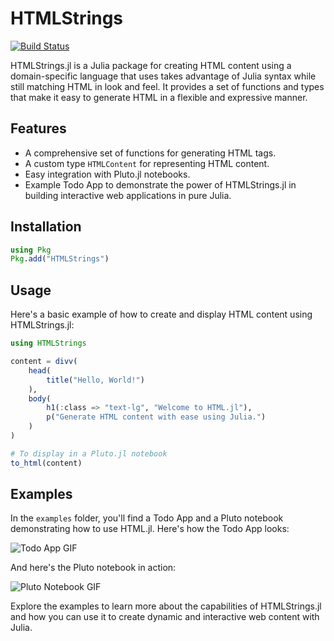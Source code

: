 # HTMLStrings

[![Build Status](https://github.com/Dale-Black/HTMLStrings.jl/actions/workflows/CI.yml/badge.svg?branch=main)](https://github.com/Dale-Black/HTMLStrings.jl/actions/workflows/CI.yml?query=branch%3Amain)

    
HTMLStrings.jl is a Julia package for creating HTML content using a domain-specific language that uses takes advantage of Julia syntax while still matching HTML in look and feel. It provides a set of functions and types that make it easy to generate HTML in a flexible and expressive manner.

## Features

- A comprehensive set of functions for generating HTML tags.
- A custom type `HTMLContent` for representing HTML content.
- Easy integration with Pluto.jl notebooks.
- Example Todo App to demonstrate the power of HTMLStrings.jl in building interactive web applications in pure Julia.
    
## Installation

```julia
using Pkg
Pkg.add("HTMLStrings")
```

## Usage

Here's a basic example of how to create and display HTML content using HTMLStrings.jl:

```julia
using HTMLStrings

content = divv(
    head(
        title("Hello, World!")
    ),
    body(
        h1(:class => "text-lg", "Welcome to HTML.jl"),
        p("Generate HTML content with ease using Julia.")
    )
)

# To display in a Pluto.jl notebook
to_html(content)
```

## Examples

In the `examples` folder, you'll find a Todo App and a Pluto notebook demonstrating how to use HTML.jl. Here's how the Todo App looks:

![Todo App GIF](https://github.com/Dale-Black/HTMLStrings.jl/blob/main/images/todo_app.gif)

And here's the Pluto notebook in action:

![Pluto Notebook GIF](https://github.com/Dale-Black/HTMLStrings.jl/blob/main/images/pluto_notebook.gif)

Explore the examples to learn more about the capabilities of HTMLStrings.jl and how you can use it to create dynamic and interactive web content with Julia.
